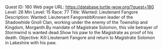 Quest ID: 180
Web page URL: https://database.turtle-wow.org/?quest=180
Level: 26
Min Level: 15
Race: 77
Title: Wanted: Lieutenant Fangore
Description: Wanted: Lieutenant Fangore$b$bKnown leader of the Shadowhide Gnoll Clan, working under the enemy of the Township and Kingdom, Morganth.By mandate of Magistrate Solomon, this vile betrayer of Stormwind is wanted dead.Show his paw to the Magistrate as proof of his death.
Objective: Kill Lieutenant Fangore and return to Magistrate Solomon in Lakeshire with his paw.
